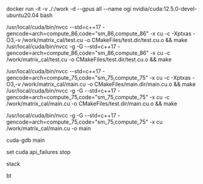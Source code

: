 docker run -it -v ./:/work  -d --gpus all --name ogi nvidia/cuda:12.5.0-devel-ubuntu20.04 bash


/usr/local/cuda/bin/nvcc  --std=c++17 -gencode=arch=compute_86,code=\"sm_86,compute_86\"  -x cu -c -Xptxas -O3,-v  /work/matrix_cal/test.cu -o CMakeFiles/test.dir/test.cu.o  && make
/usr/local/cuda/bin/nvcc -g -G --std=c++17 -gencode=arch=compute_86,code=\"sm_86,compute_86\"  -x cu -c  /work/matrix_cal/test.cu -o CMakeFiles/test.dir/test.cu.o  && make 


/usr/local/cuda/bin/nvcc  --std=c++17 -gencode=arch=compute_75,code=\"sm_75,compute_75\"  -x cu -c -Xptxas -O3,-v  /work/matrix_cal/main.cu -o CMakeFiles/main.dir/main.cu.o  && make
/usr/local/cuda/bin/nvcc -g -G --std=c++17 -gencode=arch=compute_75,code=\"sm_75,compute_75\"  -x cu -c  /work/matrix_cal/main.cu -o CMakeFiles/test.dir/main.cu.o  && make

/usr/local/cuda/bin/nvcc -g -G --std=c++17 -gencode=arch=compute_75,code=\"sm_75,compute_75\"  -x cu   /work/matrix_cal/main.cu  -o main


cuda-gdb main

set cuda api_failures stop

stack

bt